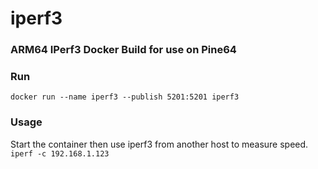 # iperf3
###  ARM64 IPerf3 Docker Build for use on Pine64


### Run
`docker run --name iperf3 --publish 5201:5201 iperf3`

### Usage

Start the container then use iperf3 from another host to measure speed.
`iperf -c 192.168.1.123`
